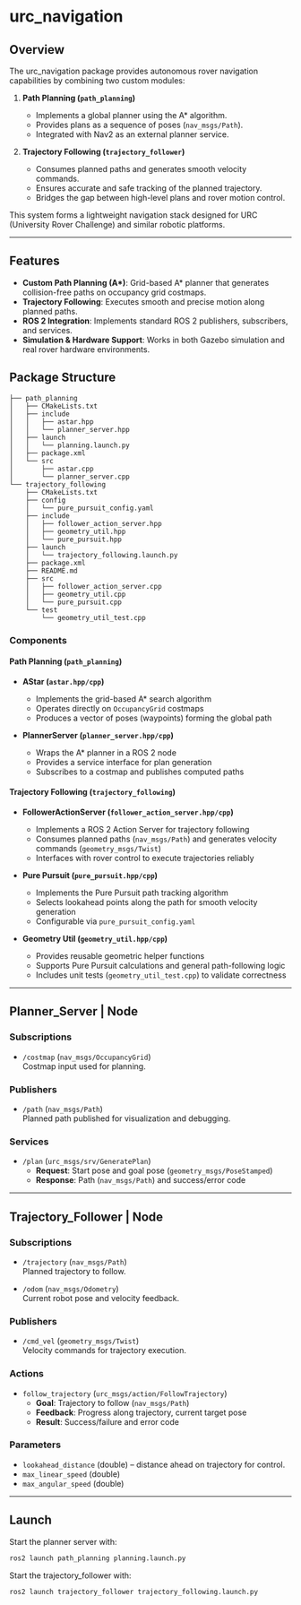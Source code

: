 # urc_navigation

## Overview

The urc_navigation package provides autonomous rover navigation capabilities by combining two custom modules:

1. **Path Planning (`path_planning`)**  
   - Implements a global planner using the A* algorithm.  
   - Provides plans as a sequence of poses (`nav_msgs/Path`).  
   - Integrated with Nav2 as an external planner service.  

2. **Trajectory Following (`trajectory_follower`)**  
   - Consumes planned paths and generates smooth velocity commands.  
   - Ensures accurate and safe tracking of the planned trajectory.  
   - Bridges the gap between high-level plans and rover motion control.  

This system forms a lightweight navigation stack designed for URC (University Rover Challenge) and similar robotic platforms.

---

## Features

- **Custom Path Planning (A\*)**: Grid-based A* planner that generates collision-free paths on occupancy grid costmaps.  
- **Trajectory Following**: Executes smooth and precise motion along planned paths.  
- **ROS 2 Integration**: Implements standard ROS 2 publishers, subscribers, and services.  
- **Simulation & Hardware Support**: Works in both Gazebo simulation and real rover hardware environments.  


## Package Structure

```
├── path_planning
│   ├── CMakeLists.txt
│   ├── include
│   │   ├── astar.hpp
│   │   └── planner_server.hpp
│   ├── launch
│   │   └── planning.launch.py
│   ├── package.xml
│   └── src
│       ├── astar.cpp
│       └── planner_server.cpp
└── trajectory_following
    ├── CMakeLists.txt
    ├── config
    │   └── pure_pursuit_config.yaml
    ├── include
    │   ├── follower_action_server.hpp
    │   ├── geometry_util.hpp
    │   └── pure_pursuit.hpp
    ├── launch
    │   └── trajectory_following.launch.py
    ├── package.xml
    ├── README.md
    ├── src
    │   ├── follower_action_server.cpp
    │   ├── geometry_util.cpp
    │   └── pure_pursuit.cpp
    └── test
        └── geometry_util_test.cpp

```

### Components

#### Path Planning (`path_planning`)

- **AStar (`astar.hpp/cpp`)**
  - Implements the grid-based A* search algorithm
  - Operates directly on `OccupancyGrid` costmaps
  - Produces a vector of poses (waypoints) forming the global path  

- **PlannerServer (`planner_server.hpp/cpp`)**
  - Wraps the A* planner in a ROS 2 node
  - Provides a service interface for plan generation
  - Subscribes to a costmap and publishes computed paths  

#### Trajectory Following (`trajectory_following`)

- **FollowerActionServer (`follower_action_server.hpp/cpp`)**
  - Implements a ROS 2 Action Server for trajectory following  
  - Consumes planned paths (`nav_msgs/Path`) and generates velocity commands (`geometry_msgs/Twist`)  
  - Interfaces with rover control to execute trajectories reliably  

- **Pure Pursuit (`pure_pursuit.hpp/cpp`)**
  - Implements the Pure Pursuit path tracking algorithm  
  - Selects lookahead points along the path for smooth velocity generation  
  - Configurable via `pure_pursuit_config.yaml`  

- **Geometry Util (`geometry_util.hpp/cpp`)**
  - Provides reusable geometric helper functions  
  - Supports Pure Pursuit calculations and general path-following logic  
  - Includes unit tests (`geometry_util_test.cpp`) to validate correctness  

---
## Planner_Server | Node

### Subscriptions
- `/costmap` (`nav_msgs/OccupancyGrid`)  
  Costmap input used for planning.

### Publishers
- `/path` (`nav_msgs/Path`)  
  Planned path published for visualization and debugging.

### Services
- `/plan` (`urc_msgs/srv/GeneratePlan`)  
  - **Request**: Start pose and goal pose (`geometry_msgs/PoseStamped`)  
  - **Response**: Path (`nav_msgs/Path`) and success/error code

---

## Trajectory_Follower | Node

### Subscriptions
- `/trajectory` (`nav_msgs/Path`)  
  Planned trajectory to follow.

- `/odom` (`nav_msgs/Odometry`)  
  Current robot pose and velocity feedback.

### Publishers
- `/cmd_vel` (`geometry_msgs/Twist`)  
  Velocity commands for trajectory execution.

### Actions
- `follow_trajectory` (`urc_msgs/action/FollowTrajectory`)  
  - **Goal**: Trajectory to follow (`nav_msgs/Path`)  
  - **Feedback**: Progress along trajectory, current target pose  
  - **Result**: Success/failure and error code

### Parameters
- `lookahead_distance` (double) – distance ahead on trajectory for control.  
- `max_linear_speed` (double)  
- `max_angular_speed` (double)  

---

## Launch

Start the planner server with:

```bash
ros2 launch path_planning planning.launch.py
```


Start the trajectory_follower with:

```bash
ros2 launch trajectory_follower trajectory_following.launch.py
```
